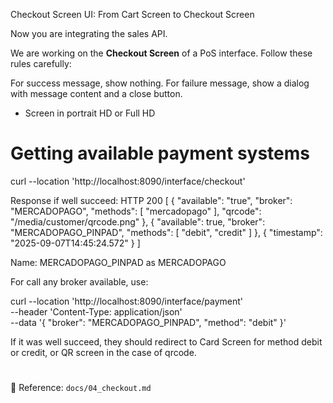 Checkout Screen UI: From Cart Screen to Checkout Screen

Now you are integrating the sales API.

We are working on the **Checkout Screen** of a PoS interface. Follow these rules carefully:


For success message, show nothing.
For failure message, show a dialog with message content and a close button.

* Screen in portrait HD or Full HD

# Getting available payment systems

curl --location 'http://localhost:8090/interface/checkout'

Response if well succeed: HTTP 200
[
    {
        "available": "true",
        "broker": "MERCADOPAGO",
        "methods": [
            "mercadopago"
        ],
        "qrcode": "/media/customer/qrcode.png"
    },
    {
        "available": true,
        "broker": "MERCADOPAGO_PINPAD",
        "methods": [
            "debit",
            "credit"
        ]
    },
    {
        "timestamp": "2025-09-07T14:45:24.572"
    }
]

Name: MERCADOPAGO_PINPAD as MERCADOPAGO

For call any broker available, use:

curl --location 'http://localhost:8090/interface/payment' \
--header 'Content-Type: application/json' \
--data '{
    "broker": "MERCADOPAGO_PINPAD",
    "method": "debit"
}'

If it was well succeed, they should redirect to Card Screen for method debit or credit, or QR screen in the case of qrcode.


# 
📘 Reference: `docs/04_checkout.md`


